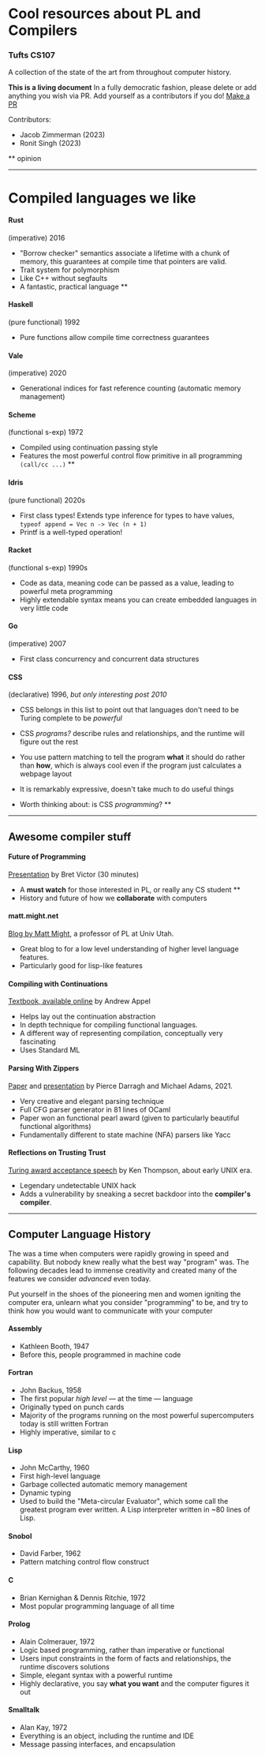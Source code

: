 # Cool resources about PL and Compilers
### Tufts CS107

A collection of the state of the art from throughout computer history.

**This is a living document**
In a fully democratic fashion, please delete or add anything you wish via PR.
Add yourself as a contributors if you do!
[Make a PR]()

Contributors: 
- Jacob Zimmerman (2023)
- Ronit Singh (2023)

\*\* opinion

------------

# Compiled languages we like

#### Rust 

(imperative) 2016

- "Borrow checker" semantics associate a lifetime with a chunk of memory, this guarantees at compile time that pointers are valid.
- Trait system for polymorphism
- Like C++ without segfaults
- A fantastic, practical language \*\*

#### Haskell 

(pure functional) 1992

- Pure functions allow compile time correctness guarantees

#### Vale 

(imperative) 2020

- Generational indices for fast reference counting (automatic memory management)

#### Scheme

(functional s-exp) 1972

- Compiled using continuation passing style
- Features the most powerful control flow primitive in all programming `(call/cc ...)` \*\*

#### Idris 

(pure functional) 2020s

- First class types! Extends type inference for types to have values, `typeof append = Vec n -> Vec (n + 1)` 
- Printf is a well-typed operation!

#### Racket 

(functional s-exp) 1990s

- Code as data, meaning code can be passed as a value, leading to powerful meta programming
- Highly extendable syntax means you can create embedded languages in very little code

#### Go 

(imperative) 2007

- First class concurrency and concurrent data structures

#### CSS 

(declarative) 1996, *but only interesting post 2010*

- CSS belongs in this list to point out that languages don't need to be Turing complete to be *powerful*
- CSS *programs?* describe rules and relationships, and the runtime will figure out the rest
- You use pattern matching to tell the program **what** it should do rather than **how**, 
  which is always cool even if the program just calculates a webpage layout
- It is remarkably expressive, doesn't take much to do useful things

- Worth thinking about: is CSS *programming*? \*\*

--------

## Awesome compiler stuff

#### Future of Programming 

[Presentation](https://www.youtube.com/watch?v=8pTEmbeENF4&t=2s) by Bret Victor (30 minutes)

- A **must watch** for those interested in PL, or really any CS student \*\*
- History and future of how we **collaborate** with computers

#### matt.might.net

[Blog by Matt Might](matt.might.net), a professor of PL at Univ Utah.

- Great blog to for a low level understanding of higher level language features.
- Particularly good for lisp-like features

#### Compiling with Continuations

[Textbook, available online](https://www.cambridge.org/core/books/compiling-with-continuations/7CA9C36DCE78AD82218E745F43A4E740) by Andrew Appel

- Helps lay out the continuation abstraction 
- In depth technique for compiling functional languages.
- A different way of representing compilation, conceptually very fascinating
- Uses Standard ML

#### Parsing With Zippers

[Paper](https://michaeldadams.org/papers/parsing-with-zippers/parsing-with-zippers.pdf)
and [presentation](https://www.youtube.com/watch?v=6Wi-Kc6LDhc) by Pierce Darragh and Michael Adams, 2021.

- Very creative and elegant parsing technique
- Full CFG parser generator in 81 lines of OCaml
- Paper won an functional pearl award (given to particularly beautiful functional algorithms)
- Fundamentally different to state machine (NFA) parsers like Yacc

#### Reflections on Trusting Trust 

[Turing award acceptance speech](https://www.win.tue.nl/~aeb/linux/hh/thompson/trust.html) by Ken Thompson, about early UNIX era.

- Legendary undetectable UNIX hack
- Adds a vulnerability by sneaking a secret backdoor into the **compiler's compiler**.

--------

## Computer Language History

The was a time when computers were rapidly growing in speed and capability. 
But nobody knew really what the best way "program" was. The following decades lead to immense creativity
and created many of the features we consider *advanced* even today.

Put yourself in the shoes of the pioneering men and women igniting the computer era,
unlearn what you consider "programming" to be,
and try to think how you would want to communicate with your computer

#### Assembly 
- Kathleen Booth, 1947
- Before this, people programmed in machine code

#### Fortran
- John Backus, 1958
- The first popular *high level* — at the time — language 
- Originally typed on punch cards
- Majority of the programs running on the most powerful supercomputers today is still written Fortran
- Highly imperative, similar to c

#### Lisp 
- John McCarthy, 1960
- First high-level language
- Garbage collected automatic memory management
- Dynamic typing
- Used to build the "Meta-circular Evaluator", which some call the greatest program ever written. A Lisp interpreter written in ~80 lines of Lisp.

#### Snobol
- David Farber, 1962
- Pattern matching control flow construct

#### C
- Brian Kernighan & Dennis Ritchie, 1972
- Most popular programming language of all time

#### Prolog
- Alain Colmerauer, 1972
- Logic based programming, rather than imperative or functional
- Users input constraints in the form of facts and relationships, the runtime discovers solutions
- Simple, elegant syntax with a powerful runtime
- Highly declarative, you say **what you want** and the computer figures it out

#### Smalltalk
- Alan Kay, 1972
- Everything is an object, including the runtime and IDE 
- Message passing interfaces, and encapsulation
